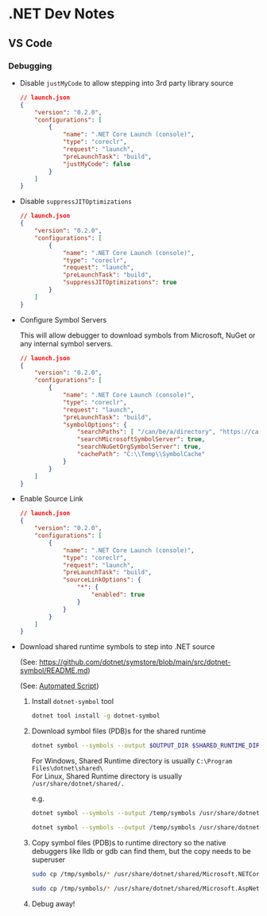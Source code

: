 # .NET Dev Notes

## VS Code

### Debugging

- Disable `justMyCode` to allow stepping into 3rd party library source

    ```json
    // launch.json
    {
        "version": "0.2.0",
        "configurations": [
            {
                "name": ".NET Core Launch (console)",
                "type": "coreclr",
                "request": "launch",
                "preLaunchTask": "build",
                "justMyCode": false
            }
        ]
    }
    ```

- Disable `suppressJITOptimizations`

    ```json
    // launch.json
    {
        "version": "0.2.0",
        "configurations": [
            {
                "name": ".NET Core Launch (console)",
                "type": "coreclr",
                "request": "launch",
                "preLaunchTask": "build",
                "suppressJITOptimizations": true
            }
        ]
    }
    ```

- Configure Symbol Servers

    This will allow debugger to download symbols from Microsoft, NuGet or any internal symbol servers.

    ```json
    // launch.json
    {
        "version": "0.2.0",
        "configurations": [
            {
                "name": ".NET Core Launch (console)",
                "type": "coreclr",
                "request": "launch",
                "preLaunchTask": "build",
                "symbolOptions": {
                    "searchPaths": [ "/can/be/a/directory", "https://canbeaurl.symbols.server.com" ],
                    "searchMicrosoftSymbolServer": true,
                    "searchNuGetOrgSymbolServer": true,
                    "cachePath": "C:\\Temp\\SymbolCache"
                }
            }
        ]
    }
    ```

- Enable Source Link

    ```json
    // launch.json
    {
        "version": "0.2.0",
        "configurations": [
            {
                "name": ".NET Core Launch (console)",
                "type": "coreclr",
                "request": "launch",
                "preLaunchTask": "build",
                "sourceLinkOptions": {
                    "*": {
                        "enabled": true
                    }
                }
            }
        ]
    }
    ```

- Download shared runtime symbols to step into .NET source

    (See: <https://github.com/dotnet/symstore/blob/main/src/dotnet-symbol/README.md>)

    (See: [Automated Script](scripts/downloadDotnetRuntimeSymbols.sh))

    1. Install `dotnet-symbol` tool

        ```sh
        dotnet tool install -g dotnet-symbol
        ```

    2. Download symbol files (PDB)s for the shared runtime

        ```sh
        dotnet symbol --symbols --output $OUTPUT_DIR $SHARED_RUNTIME_DIR
        ```

        For Windows, Shared Runtime directory is usually `C:\Program Files\dotnet\shared\`  
        For Linux, Shared Runtime directory is usually `/usr/share/dotnet/shared/.`

        e.g.

        ```sh
        dotnet symbol --symbols --output /temp/symbols /usr/share/dotnet/shared/Microsoft.NETCore.App/7.0.0/
        ```

        ```sh
        dotnet symbol --symbols --output /temp/symbols /usr/share/dotnet/shared/Microsoft.AspNetCore.App/7.0.0/
        ```

    3. Copy symbol files (PDB)s to runtime directory so the native debuggers like lldb or gdb can find them, but the copy needs to be superuser

        ```sh
        sudo cp /tmp/symbols/* /usr/share/dotnet/shared/Microsoft.NETCore.App/7.0.0
        ```

        ```sh
        sudo cp /tmp/symbols/* /usr/share/dotnet/shared/Microsoft.AspNetCore.App/7.0.0
        ```

    4. Debug away!
